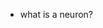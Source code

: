 [//]:<> (What is a Neuron: https://www.youtube.com/watch?v=B0E413z6-Ug&list=PLOU2XLYxmsILr3HQpqjLAUkIPa5EaZiui&index=23)

- what is a neuron?
